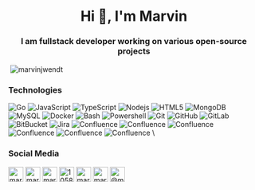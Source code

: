 <!--suppress ALL -->
<h1 align="center">Hi 👋, I'm Marvin</h1>
<h3 align="center">I am fullstack developer working on various open-source projects</h3>

<p>&nbsp;<img align="center" src="https://github-readme-stats.vercel.app/api?username=marvinjwendt&show_icons=true" alt="marvinjwendt" /></p>

<p align="center">

<h3>Technologies</h3>

<img alt="Go" src="https://img.shields.io/badge/-Go-blue?style=flat-square&logo=go" />
<img alt="JavaScript" src="https://img.shields.io/badge/-JavaScript-yellow?style=flat-square&logo=javascript" />
<img alt="TypeScript" src="https://img.shields.io/badge/-TypeScript-007ACC?style=flat-square&logo=typescript" />
<img alt="Nodejs" src="https://img.shields.io/badge/-Nodejs-green?style=flat-square&logo=Node.js" />
<img alt="HTML5" src="https://img.shields.io/badge/-HTML5-E34F26?style=flat-square&logo=html5&logoColor=white" />
<img alt="MongoDB" src="https://img.shields.io/badge/-MongoDB-green?style=flat-square&logo=mongodb" />
<img alt="MySQL" src="https://img.shields.io/badge/-MySQL-blue?style=flat-square&logo=mysql" />
<img alt="Docker" src="https://img.shields.io/badge/-Docker-blue?style=flat-square&logo=docker" />
<img alt="Bash" src="https://img.shields.io/badge/-Bash-darkgreen?style=flat-square&logo=linux" />
<img alt="Powershell" src="https://img.shields.io/badge/-Powershell-blue?style=flat-square&logo=powershell" />
<img alt="Git" src="https://img.shields.io/badge/-Git-orange?style=flat-square&logo=git" />
<img alt="GitHub" src="https://img.shields.io/badge/-GitHub-181717?style=flat-square&logo=github" />
<img alt="GitLab" src="https://img.shields.io/badge/-GitLab-FCA121?style=flat-square&logo=gitlab" />
<img alt="BitBucket" src="https://img.shields.io/badge/-BitBucket-darkblue?style=flat-square&logo=bitbucket" />
<img alt="Jira" src="https://img.shields.io/badge/-Jira-darkblue?style=flat-square&logo=jira" />
<img alt="Confluence" src="https://img.shields.io/badge/-Jira-darkblue?style=flat-square&logo=confluence" />
<img alt="Confluence" src="" />
<img alt="Confluence" src="" />
<img alt="Confluence" src="" />
<img alt="Confluence" src="" />
<img alt="Confluence" src="" />
<!-- <img alt="" src="" /> -->
\
<h3>Social Media</h3>
<a href="https://codepen.io/marvinjwendt" target="blank"><img align="center" src="https://cdn.jsdelivr.net/npm/simple-icons@3.0.1/icons/codepen.svg" alt="marvinjwendt" height="30" width="30" /></a>
<a href="https://twitter.com/marvinjwendt" target="blank"><img align="center" src="https://cdn.jsdelivr.net/npm/simple-icons@3.0.1/icons/twitter.svg" alt="marvinjwendt" height="30" width="30" /></a>
<a href="https://linkedin.com/in/marvin-wendt-7631b519a" target="blank"><img align="center" src="https://cdn.jsdelivr.net/npm/simple-icons@3.0.1/icons/linkedin.svg" alt="marvin-wendt-7631b519a" height="30" width="30" /></a>
<a href="https://stackoverflow.com/users/10588376" target="blank"><img align="center" src="https://cdn.jsdelivr.net/npm/simple-icons@3.0.1/icons/stackoverflow.svg" alt="10588376" height="30" width="30" /></a>
<a href="https://codesandbox.com/marvinjwendt" target="blank"><img align="center" src="https://cdn.jsdelivr.net/npm/simple-icons@3.0.1/icons/codesandbox.svg" alt="marvinjwendt" height="30" width="30" /></a>
<a href="https://instagram.com/marvinjwendt" target="blank"><img align="center" src="https://cdn.jsdelivr.net/npm/simple-icons@3.0.1/icons/instagram.svg" alt="marvinjwendt" height="30" width="30" /></a>
<a href="https://medium.com/@marvinjwendt" target="blank"><img align="center" src="https://cdn.jsdelivr.net/npm/simple-icons@3.0.1/icons/medium.svg" alt="@marvinjwendt" height="30" width="30" /></a>
</p>